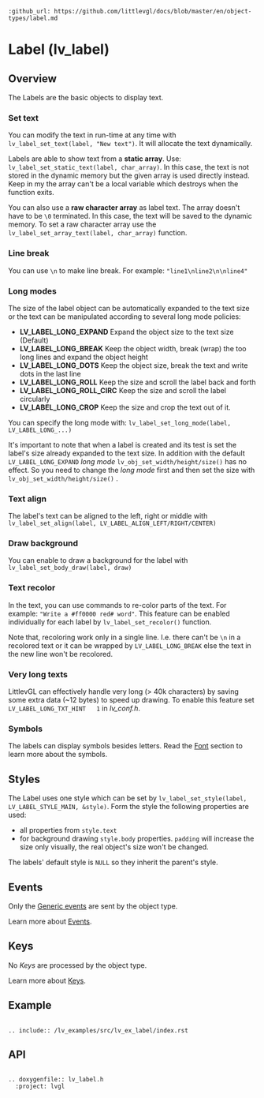 ```eval_rst
:github_url: https://github.com/littlevgl/docs/blob/master/en/object-types/label.md
```
# Label (lv_label)

## Overview
The Labels are the basic objects to display text. 

### Set text
You can modify the text in run-time at any time with `lv_label_set_text(label, "New text")`. It will allocate the text dynamically.

Labels are able to show text from a **static array**. Use: `lv_label_set_static_text(label, char_array)`. 
In this case, the text is not stored in the dynamic memory but the given array is used directly instead. 
Keep in my the array can't be a local variable which destroys when the function exits.

You can also use a **raw character array** as label text. 
The array doesn't have to be `\0` terminated. In this case, the text will be saved to the dynamic memory. 
To set a raw character array use the `lv_label_set_array_text(label, char_array)` function.


### Line break
You can use `\n` to make line break. For example: `"line1\nline2\n\nline4"`

### Long modes
The size of the label object can be automatically expanded to the text size or the text can be manipulated according to several long mode policies:

* **LV_LABEL_LONG_EXPAND** Expand the object size to the text size (Default)
* **LV_LABEL_LONG_BREAK** Keep the object width, break (wrap) the too long lines and expand the object height
* **LV_LABEL_LONG_DOTS** Keep the object size, break the text and write dots in the last line
* **LV_LABEL_LONG_ROLL** Keep the size and scroll the label back and forth
* **LV_LABEL_LONG_ROLL_CIRC** Keep the size and scroll the label circularly
* **LV_LABEL_LONG_CROP** Keep the size and crop the text out of it.

You can specify the long mode with: `lv_label_set_long_mode(label, LV_LABEL_LONG_...)`

It's important to note that when a label is created and its test is set the label's size already expanded to the text size. 
In addition with the default `LV_LABEL_LONG_EXPAND` *long mode* `lv_obj_set_width/height/size()` has no effect.
So you need to change the *long mode* first and then set the size with  `lv_obj_set_width/height/size()` .

### Text align
The label's text can be aligned to the left, right or middle with `lv_label_set_align(label, LV_LABEL_ALIGN_LEFT/RIGHT/CENTER)`

### Draw background
You can enable to draw a background for the label with `lv_label_set_body_draw(label, draw)`

### Text recolor
In the text, you can use commands to re-color parts of the text. For example: `"Write a #ff0000 red# word"`. 
This feature can be enabled individually for each label by `lv_label_set_recolor()` function. 

Note that, recoloring work only in a single line. I.e. there can't be `\n` in a recolored text or it can be wrapped by `LV_LABEL_LONG_BREAK` else the text in the new line won't be recolored.

### Very long texts
LittlevGL can effectively handle very long (> 40k characters) by saving some extra data (~12 bytes) to speed up drawing. To enable this feature set `LV_LABEL_LONG_TXT_HINT   1` in *lv_conf.h*.


### Symbols
The labels can display symbols besides letters. Read the [Font](/overview/font) section to learn more about the symbols.

## Styles
The Label uses one style which can be set by `lv_label_set_style(label, LV_LABEL_STYLE_MAIN, &style)`. Form the style the following properties are used:
* all properties from `style.text`
* for background drawing `style.body` properties. `padding` will increase the size only visually, the real object's size won't be changed.

The labels' default style is `NULL` so they inherit the parent's style.

## Events
Only the [Generic events](/overview/event.html#generic-events) are sent by the object type.

Learn more about [Events](/overview/event).

## Keys
No *Keys* are processed by the object type.

Learn more about [Keys](/overview/indev).

## Example

```eval_rst

.. include:: /lv_examples/src/lv_ex_label/index.rst

```

## API 

```eval_rst

.. doxygenfile:: lv_label.h
  :project: lvgl
        
```

